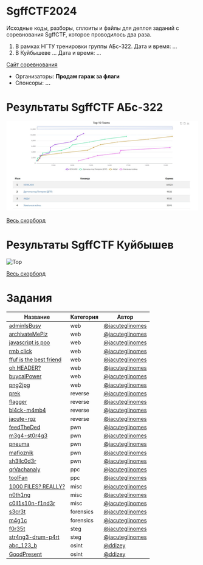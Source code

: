 # SgffCTF2024
Исходные коды, разборы, сплоиты и файлы для деплоя заданий с соревнования SgffCTF, которое проводилось два раза.

1. В рамках НГТУ тренировки группы АБс-322. Дата и время: ... 
2. В Куйбышеве ... Дата и время: ...

[Сайт соревнования](https://sgffctf.ru/)

- Организаторы: **Продам гараж за флаги**
- Спонсоры: **...**

# Результаты SgffCTF АБс-322

![Top](scoreboard/topABs-322.png)

[Весь скорборд](scoreboard/fullABs-322.png)

# Результаты SgffCTF Куйбышев

![Top](scoreboard/top.png)

[Весь скорборд](scoreboard/full.png)

# Задания
| Название | Категория | Автор|
|------|-----------|-------|
| [adminIsBusy](web/adminIsBusy) | web | [@jacuteglinomes](https://t.me/jacuteglinomes) |
| [archivateMePlz](web/archivateMePlz) | web | [@jacuteglinomes](https://t.me/jacuteglinomes) |
| [javascript is poo](web/easyPeasy) | web | [@jacuteglinomes](https://t.me/jacuteglinomes) |
| [rmb click](web/easyPeasy) | web | [@jacuteglinomes](https://t.me/jacuteglinomes) |
| [ffuf is the best friend](web/easyPeasy) | web | [@jacuteglinomes](https://t.me/jacuteglinomes) |
| [oh HEADER?](web/easyPeasy) | web | [@jacuteglinomes](https://t.me/jacuteglinomes) |
| [buycalPower](web/buycalPower) | web | [@jacuteglinomes](https://t.me/jacuteglinomes) |
| [png2jpg](web/png2jpg) | web | [@jacuteglinomes](https://t.me/jacuteglinomes) |
| [prek](reverse/prek) | reverse | [@jacuteglinomes](https://t.me/jacuteglinomes) |
| [flagger](reverse/flagger) | reverse | [@jacuteglinomes](https://t.me/jacuteglinomes) |
| [bl4ck-m4mb4](reverse/bl4ck-m4mb4) | reverse | [@jacuteglinomes](https://t.me/jacuteglinomes) |
| [jacute-rgz](reverse/jacute-rgz) | reverse | [@jacuteglinomes](https://t.me/jacuteglinomes) |
| [feedTheDed](pwn/feedTheDed) | pwn | [@jacuteglinomes](https://t.me/jacuteglinomes) |
| [m3g4-st0r4g3](pwn/m3g4-st0r4g3) | pwn | [@jacuteglinomes](https://t.me/jacuteglinomes) |
| [pneuma](pwn/pneuma) | pwn | [@jacuteglinomes](https://t.me/jacuteglinomes) |
| [mafioznik](pwn/mafioznik) | pwn | [@jacuteglinomes](https://t.me/jacuteglinomes) |
| [sh3llc0d3r](pwn/sh3llc0d3r) | pwn | [@jacuteglinomes](https://t.me/jacuteglinomes) |
| [qrVachanaly](ppc/qrVachanaly) | ppc | [@jacuteglinomes](https://t.me/jacuteglinomes) |
| [toolFan](ppc/toolFan) | ppc | [@jacuteglinomes](https://t.me/jacuteglinomes) |
| [1000 FILES? REALLY?](misc/1000+FILES?+REALLY?) | misc | [@jacuteglinomes](https://t.me/jacuteglinomes) |
| [n0th1ng](misc/n0th1ng) | misc | [@jacuteglinomes](https://t.me/jacuteglinomes) |
| [c0ll1s10n-f1nd3r](misc/c0ll1s10n-f1nd3r) | misc | [@jacuteglinomes](https://t.me/jacuteglinomes) |
| [s3cr3t](forensics/s3cr3t) | forensics | [@jacuteglinomes](https://t.me/jacuteglinomes) |
| [m4g1c](forensics/m4g1c) | forensics | [@jacuteglinomes](https://t.me/jacuteglinomes) |
| [f0r35t](steg/f0r35t) | steg | [@jacuteglinomes](https://t.me/jacuteglinomes) |
| [str4ng3-drum-p4rt](steg/str4ng3-drum-p4rt) | steg | [@jacuteglinomes](https://t.me/jacuteglinomes) |
| [abc_123_b](osint/abc_123_b) | osint | [@ddizey](https://t.me/ddizey) |
| [GoodPresent](osint/GoodPresent) | osint | [@ddizey](https://t.me/ddizey) |

